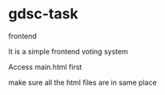 # gdsc-task
frontend

It is a simple frontend voting system

Access main.html first 

make sure all the html files are in same place
